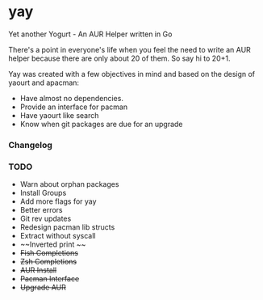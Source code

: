 # yay
Yet another Yogurt - An AUR Helper written in Go

There's a point in everyone's life when you feel the need to write an AUR helper because there are only about 20 of them.
So say hi to 20+1.

Yay was created with a few objectives in mind and based on the design of yaourt and apacman:

- Have almost no dependencies. 
- Provide an interface for pacman 
- Have yaourt like search
- Know when git packages are due for an upgrade

### Changelog


### TODO

- Warn about orphan packages
- Install Groups
- Add more flags for yay
- Better errors
- Git rev updates
- Redesign pacman lib structs
- Extract without syscall
- ~~Inverted print ~~
- ~~Fish Completions~~
- ~~Zsh Completions~~
- ~~AUR Install~~
- ~~Pacman Interface~~
- ~~Upgrade AUR~~ 
